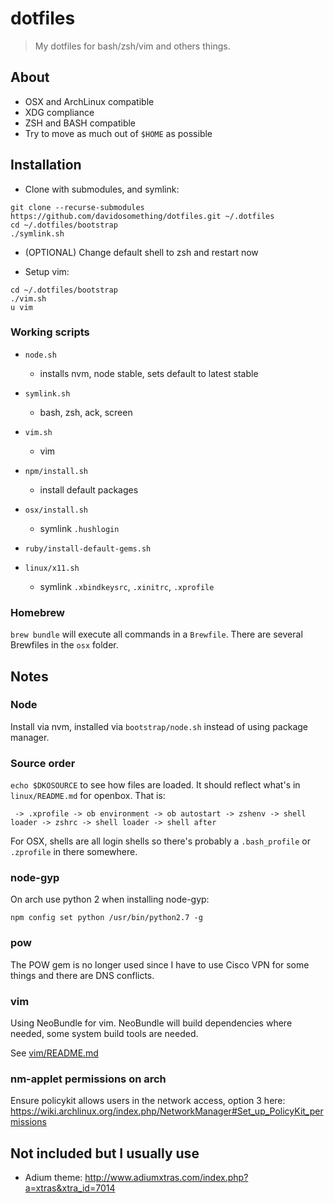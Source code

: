 # dotfiles

> My dotfiles for bash/zsh/vim and others things.

## About

- OSX and ArchLinux compatible
- XDG compliance
- ZSH and BASH compatible
- Try to move as much out of `$HOME` as possible

## Installation

- Clone with submodules, and symlink:

```
git clone --recurse-submodules https://github.com/davidosomething/dotfiles.git ~/.dotfiles
cd ~/.dotfiles/bootstrap
./symlink.sh
```

- (OPTIONAL) Change default shell to zsh and restart now

- Setup vim:

```
cd ~/.dotfiles/bootstrap
./vim.sh
u vim
```

### Working scripts

- `node.sh`
  - installs nvm, node stable, sets default to latest stable

- `symlink.sh`
  - bash, zsh, ack, screen

- `vim.sh`
  - vim

- `npm/install.sh`
  - install default packages

- `osx/install.sh`
  - symlink `.hushlogin`

- `ruby/install-default-gems.sh`

- `linux/x11.sh`
  - symlink `.xbindkeysrc`, `.xinitrc`, `.xprofile`

### Homebrew

`brew bundle` will execute all commands in a `Brewfile`. There are several
Brewfiles in the `osx` folder.

## Notes

### Node

Install via nvm, installed via `bootstrap/node.sh` instead of using package
manager.

### Source order

`echo $DKOSOURCE` to see how files are loaded. It should reflect what's in
`linux/README.md` for openbox. That is:

```
 -> .xprofile -> ob environment -> ob autostart -> zshenv -> shell loader -> zshrc -> shell loader -> shell after
```

For OSX, shells are all login shells so there's probably a `.bash_profile` or
`.zprofile` in there somewhere.

### node-gyp

On arch use python 2 when installing node-gyp:

```
npm config set python /usr/bin/python2.7 -g
```

### pow

The POW gem is no longer used since I have to use Cisco VPN for some things and
there are DNS conflicts.

### vim

Using NeoBundle for vim. NeoBundle will build dependencies where needed, some
system build tools are needed.

See [vim/README.md](https://github.com/davidosomething/dotfiles/blob/master/vim/README.md)

### nm-applet permissions on arch

Ensure policykit allows users in the network access, option 3 here:
https://wiki.archlinux.org/index.php/NetworkManager#Set_up_PolicyKit_permissions

## Not included but I usually use

- Adium theme: http://www.adiumxtras.com/index.php?a=xtras&xtra_id=7014

